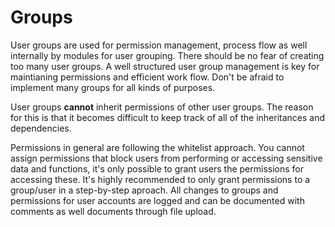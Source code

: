 # Groups

User groups are used for permission management, process flow as well internally by modules for user grouping. There should be no fear of creating too many user groups. A well structured user group management is key for maintianing permissions and efficient work flow. Don't be afraid to implement many groups for all kinds of purposes. 

User groups **cannot** inherit permissions of other user groups. The reason for this is that it becomes difficult to keep track of all of the inheritances and dependencies.

Permissions in general are following the whitelist approach. You cannot assign permissions that block users from performing or accessing sensitive data and functions, it's only possible to grant users the permissions for accessing these. It's highly recommended to only grant permissions to a group/user in a step-by-step aproach. All changes to groups and permissions for user accounts are logged and can be documented with comments as well documents through file upload.
